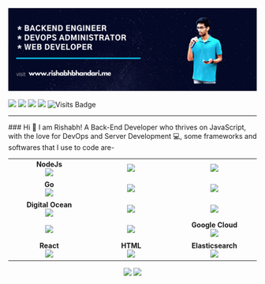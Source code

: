 <img src="https://github.com/RishabhKodes/RishabhKodes/blob/master/Github%202.png">

[<img src="https://img.shields.io/badge/medium-%2312100E.svg?&style=for-the-badge&logo=medium&logoColor=white" />](https://medium.com/@e33or_assasin)  [<img src="https://img.shields.io/badge/linkedin-%230077B5.svg?&style=for-the-badge&logo=linkedin&logoColor=white" />](https://www.linkedin.com/in/e33or-assasin/) [<img src = "https://img.shields.io/badge/instagram-%23E4405F.svg?&style=for-the-badge&logo=instagram&logoColor=white">](https://www.instagram.com/b_rishabh.11/) [<img src ="https://img.shields.io/badge/Website-RB-%23.svg?&style=for-the-badge&logo=&logoColor=white%22">](http://www.rishabhbhandari.me/)  ![Visits Badge](https://badges.pufler.dev/visits/RishabhKodes/RishabhKodes?style=for-the-badge ) 

<hr>
### Hi 👋 
I am Rishabh! A Back-End Developer who thrives on JavaScript, with the love for DevOps and Server Development 💻, some frameworks and softwares that I use to code are-
<br>
<table>
<tbody>
 <tr>
<td align="center" width="20%">
<span><b><center>NodeJs</center></b></span> 
<img height=60px src="https://img.icons8.com/windows/64/000000/node-js.png"> 
</td>

<td align="center" width="20%">
<span><b><center></center></b></span> 
<img height=60px src="https://encrypted-tbn0.gstatic.com/images?q=tbn%3AANd9GcTApU_6Eg4oWx3NMhLifHmNEkxjeMxfd3oGUA&usqp=CAU"> 
</td>

<td align="center" width="20%">
<span><b><center></center></b></span> 
<img height=60px src="https://img.icons8.com/ios/50/000000/django.png"> 
</td>

</tr>

<tr>
<td align="center" width="20%">
<span><b><center>Go</center></b></span> 
<img height=65px src="https://img.icons8.com/color/48/000000/golang.png"> 
</td>

<td align="center" width="20%">
<span><b><center></center></b></span> 
<img height=65px src="https://git-scm.com/images/logos/downloads/Git-Logo-2Color.png"> 
</td>

<td align="center" width="20%">
<span><b><center></center></b></span> 
<img height=65px src="https://img.icons8.com/color/48/000000/amazon-web-services.png"> 
</td>
</tr>

<tr>
<td align="center" width="20%">
<span><b><center>Digital Ocean</center></b></span> 
<img height=65px src="https://img.icons8.com/windows/32/000000/digital-ocean.png"> 
</td>

<td align="center" width="20%">
<span><b><center></center></b></span> 
<img height=65px src="https://img.icons8.com/color/48/000000/c-plus-plus-logo.png"> 
</td>



<td align="center" width="20%">
<span><b><center></center></b></span> 
<img height=65px src="https://www.python.org/static/community_logos/python-logo.png"> 
</td>
</tr>

<tr>
<td align="center" width="20%">
<span><b><center></center></b></span> 
<img height=65px src="https://www.logolynx.com/images/logolynx/d5/d50b83324fb4fbab14cdfaf47409115b.jpeg"> 
</td>

<td align="center" width="20%">
<span><b><center></center></b></span> 
<img height=65px src="https://i0.wp.com/www.complexsql.com/wp-content/uploads/2017/01/sql-logo.jpg?ssl=1"> 
</td>

<td align="center" width="20%">
<span><b><center>Google Cloud</center></b></span> 
<img height=65px src="https://img.icons8.com/color/48/000000/google-cloud-platform.png"> 
</td>

</tr>

<tr>
 
<td align="center" width="20%">
<span><b><center>React</center></b></span> 
<img height=65px src="https://img.icons8.com/plasticine/48/000000/react.png"> 
</td>


<td align="center" width="20%">
<span><b><center>HTML</center></b></span> 
<img height=65px src="https://img.icons8.com/color/48/000000/html-5.png"> 
</td>

<td align="center" width="20%">
<span><b><center>Elasticsearch</center></b></span> 
<img height=65px src="https://img.icons8.com/color/48/000000/elasticsearch.png"> 
</td>

</tr>


</tbody>
</table>



<p align = "center">
  <img src = "https://github-readme-stats.vercel.app/api?username=RishabhKodes&show_icons=true&theme=highcontrast&line_height=27">
  <img src = "https://github-readme-stats.vercel.app/api/top-langs/?username=RishabhKodes&hide=CSS,HTML&theme=highcontrast">
</p>


